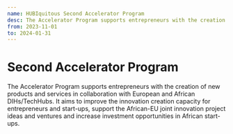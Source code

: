 ```yaml
---
name: HUBIquitous Second Accelerator Program
desc: The Accelerator Program supports entrepreneurs with the creation of new products and services in collaboration with European and African DIHs/TechHubs. It aims to improve the innovation creation capacity for entrepreneurs and start-ups, support the African-EU joint innovation project ideas and ventures and increase investment opportunities in African start-ups.
from: 2023-11-01
to: 2024-01-31
---
```


# Second Accelerator Program

The Accelerator Program supports entrepreneurs with the creation of new products and services in collaboration with European and African DIHs/TechHubs. It aims to improve the innovation creation capacity for entrepreneurs and start-ups, support the African-EU joint innovation project ideas and ventures and increase investment opportunities in African start-ups.

